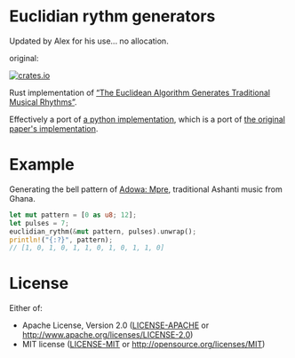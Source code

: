 # Euclidian rythm generators

Updated by Alex for his use... no allocation.

original:

<a href="https://crates.io/crates/euclidian-rythms">
    <img src="http://meritbadge.herokuapp.com/euclidian-rythms" alt="crates.io">
</a>

Rust implementation of [“The Euclidean Algorithm Generates Traditional Musical
Rhythms”](http://cgm.cs.mcgill.ca/%7Egodfried/publications/banff.pdf).

Effectively a port of [a python
implementation](https://github.com/brianhouse/bjorklund), which is a port of
[the original paper's
implementation](https://ics-web.sns.ornl.gov/timing/Rep-Rate%20Tech%20Note.pdf).

# Example

Generating the bell pattern of [Adowa: Mpre](https://www.youtube.com/watch?v=D8Fr1Bw-znM),
traditional Ashanti music from Ghana.

```rust
let mut pattern = [0 as u8; 12];
let pulses = 7;
euclidian_rythm(&mut pattern, pulses).unwrap();
println!("{:?}", pattern);
// [1, 0, 1, 0, 1, 1, 0, 1, 0, 1, 1, 0]
```

# License

Either of:

* Apache License, Version 2.0 ([LICENSE-APACHE](LICENSE-APACHE) or http://www.apache.org/licenses/LICENSE-2.0)
* MIT license ([LICENSE-MIT](LICENSE-MIT) or http://opensource.org/licenses/MIT)
